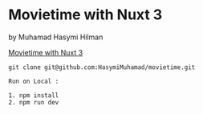 # Movietime with Nuxt 3

by Muhamad Hasymi Hilman

[Movietime with Nuxt 3](https://movietime-nuxt.netlify.app/)

```
git clone git@github.com:HasymiMuhamad/movietime.git

```

```
Run on Local : 

1. npm install
2. npm run dev

```

